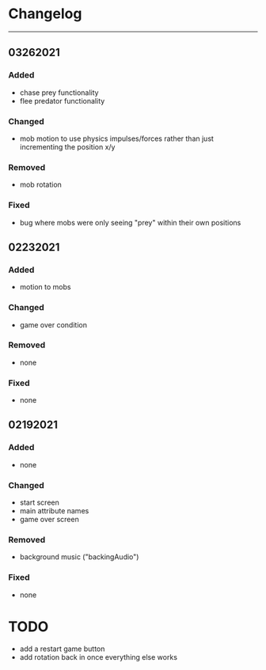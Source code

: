 # Changelog

---

## 03262021

### Added

- chase prey functionality
- flee predator functionality

### Changed

- mob motion to use physics impulses/forces rather than just incrementing the position x/y

### Removed

- mob rotation

### Fixed

- bug where mobs were only seeing "prey" within their own positions


## 02232021

### Added

- motion to mobs

### Changed

- game over condition

### Removed

- none

### Fixed

- none

## 02192021

### Added

- none

### Changed

- start screen
- main attribute names
- game over screen

### Removed

- background music ("backingAudio")

### Fixed

- none


# TODO

- add a restart game button
- add rotation back in once everything else works
